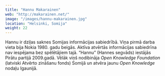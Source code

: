 ```yaml
---
title: "Hannu Makarainen"
web: "http://makarainen.net/"
image: "/images/hannu-makarainen.jpg"
location: "Helsinki, Somija"
weight: 22
---
```


Hannu ir dziļas saknes Somijas informācijas sabiedrībā. Viņa pirmā darba vieta bija Nokia 1980. gadu beigās. Aktīva atvērtās informācijas sabiedrīna nav iespējama bez spēlētājiem tajā. “Hannu” (Hannes segvāds) iestājās Pirātu partijā 2009.gadā. Vēlāk viņš nodibināja *Open Knowledge Foundation* (latviski Atvērto zināšanu fonds) Somijā un atvēra jaunu *Open Knowledge* nodaļu Igaunijā.
